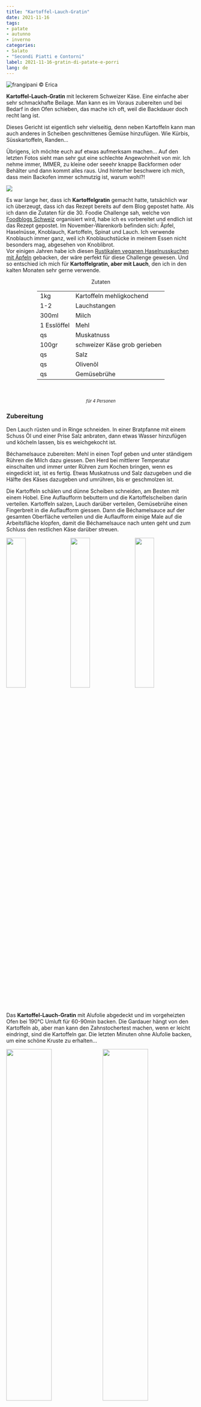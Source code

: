 ```yaml
---
title: "Kartoffel-Lauch-Gratin"
date: 2021-11-16
tags: 
- patate
- autunno
- inverno
categories:
- Salato
- "Secondi Piatti e Contorni"
label: 2021-11-16-gratin-di-patate-e-porri
lang: de
---
```

![](../2021-11-16-gratin-di-patate-e-porri/header.jpeg "frangipani © Erica")

**Kartoffel-Lauch-Gratin** mit leckerem Schweizer Käse. Eine einfache aber sehr schmackhafte Beilage. Man kann es im Voraus zubereiten und bei Bedarf in den Ofen schieben, das mache ich oft, weil die Backdauer doch recht lang ist.

Dieses Gericht ist eigentlich sehr vielseitig, denn neben Kartoffeln kann man auch anderes in Scheiben geschnittenes Gemüse hinzufügen. Wie Kürbis, Süsskartoffeln, Randen...

Übrigens, ich möchte euch auf etwas aufmerksam machen... Auf den letzten Fotos sieht man sehr gut eine schlechte Angewohnheit von mir. Ich nehme immer, IMMER, zu kleine oder seeehr knappe Backformen oder Behälter und dann kommt alles raus. Und hinterher beschwere ich mich, dass mein Backofen immer schmutzig ist, warum wohl?!

<a href="https://www.foodblogs-schweiz.ch/challenge/" target="_blank" rel="noreferrer noopener">
 <img src="https://www.foodblogs-schweiz.ch/wp-content/uploads/2021/10/fbs_challenge_november21.png" class="ignore-gallery-item"></a>

Es war lange her, dass ich **Kartoffelgratin** gemacht hatte, tatsächlich war ich überzeugt, dass ich das Rezept bereits auf dem Blog gepostet hatte. Als ich dann die Zutaten für die 30. Foodie Challenge sah, welche von <a href="https://www.foodblogs-schweiz.ch" target="_blank">Foodblogs Schweiz</a> organisiert wird, habe ich es vorbereitet und endlich ist das Rezept gepostet. Im November-Warenkorb befinden sich: Äpfel, Haselnüsse, Knoblauch, Kartoffeln, Spinat und Lauch. Ich verwende Knoblauch immer ganz, weil ich Knoblauchstücke in meinem Essen nicht besonders mag, abgesehen von Knoblibrot.
<br />
Vor einigen Jahren habe ich diesen <a href="https://frangipani.raiano.ch/2018-10-10-torta-rustica-vegana-alle-nocciole-e-mele/" target="_blank">Rustikalen veganen Haselnusskuchen mit Äpfeln</a> gebacken, der wäre perfekt für diese Challenge gewesen. Und so entschied ich mich für **Kartoffelgratin, aber mit Lauch**, den ich in den kalten Monaten sehr gerne verwende.

<div id="wrapper" style="text-align: center">
  <div id="yourdiv" style="display: inline-block;">
    <div class="ingredients" itemscope itemtype="http://schema.org/Recipe">
      <span itemprop="name" style="display:none;">Kartoffel-Lauch-Gratin</span>
      <span itemprop="recipeCategory" style="display:none;">Herzhaftes</span>
      <img itemprop="image" style="display:none;" class="ignore-gallery-item" src="../2021-11-16-gratin-di-patate-e-porri/header.jpeg"/>
      <span itemprop="author" style="display:none;">Erica Raiano</span>
      <span itemprop="description" style="display:none;">Kartoffel-Lauch-Gratin mit leckerem Schweizer Käse. Eine einfache aber sehr schmackhafte Beilage. Man kann es im Voraus zubereiten und bei Bedarf in den Ofen schieben, das mache ich oft, weil die Backdauer doch recht lang ist.</span>
      <div class="ingredients-title">Zutaten</div>
      <table>
        <tbody>
          </tr>
          <tr itemprop="recipeIngredient">
            <td>1kg</td>
            <td>Kartoffeln mehligkochend</td>
          </tr>
          <tr itemprop="recipeIngredient">
            <td>1-2</td>
            <td>Lauchstangen</td>
          </tr>
          <tr itemprop="recipeIngredient">
            <td>300ml</td>
            <td>Milch</td>
          </tr>
          <tr itemprop="recipeIngredient">
            <td>1 Esslöffel</td>
            <td>Mehl</td>
          </tr>
          <tr itemprop="recipeIngredient">
            <td>qs</td>
            <td>Muskatnuss</td>
          </tr>
          <tr itemprop="recipeIngredient">
            <td>100gr</td>
            <td>schweizer Käse grob gerieben</td>
          </tr>
          <tr itemprop="recipeIngredient">
            <td>qs</td>
            <td>Salz</td>
          </tr>
          <tr itemprop="recipeIngredient">
            <td>qs</td>
            <td>Olivenöl</td>
          <tr itemprop="recipeIngredient">
            <td>qs</td>
            <td>Gemüsebrühe</td>
          </tr>
        </tbody>
      </table>
      <br></br>
      <i class="pull-right" style="font-size: 80%;" itemprop="recipeYield">für 4 Personen</i>
    </div>
  </div>
</div>


<h3>
  <font color="grey">
    <i class="fa-solid fa-gears"></i>
  </font> Zubereitung
</h3>

Den Lauch rüsten und in Ringe schneiden. In einer Bratpfanne mit einem Schuss Öl und einer Prise Salz anbraten, dann etwas Wasser hinzufügen und köcheln lassen, bis es weichgekocht ist.

Béchamelsauce zubereiten: Mehl in einen Topf geben und unter ständigem Rühren die Milch dazu giessen. Den Herd bei mittlerer Temperatur einschalten und immer unter Rühren zum Kochen bringen, wenn es eingedickt ist, ist es fertig. Etwas Muskatnuss und Salz dazugeben und die Hälfte des Käses dazugeben und umrühren, bis er geschmolzen ist.

Die Kartoffeln schälen und dünne Scheiben schneiden, am Besten mit einem Hobel. Eine Auflaufform bebuttern und die Kartoffelscheiben darin verteilen. Kartoffeln salzen, Lauch darüber verteilen, Gemüsebrühe einen Fingerbreit in die Auflaufform giessen. Dann die Béchamelsauce auf der gesamten Oberfläche verteilen und die Auflaufform einige Male auf die Arbeitsfläche klopfen, damit die Béchamelsauce nach unten geht und zum Schluss den restlichen Käse darüber streuen.
  <div style="width: 100%; margin-bottom: 0">
    <img style="float: left; width: 32%; margin-right: 1%;" src="../2021-11-16-gratin-di-patate-e-porri/patate.jpeg" alt="" title="frangipani © Erica" />
    <img style="float: left; width: 32%; margin-right: 1%; margin-left: 1%;" src="../2021-11-16-gratin-di-patate-e-porri/besciamella.jpeg" alt="" title="frangipani © Erica" />
    <img style="float: left; width: 32%; margin-left: 1%;" src="../2021-11-16-gratin-di-patate-e-porri/teglia.jpeg" alt="" title="frangipani © Erica" />
    <div style="clear: both"></div>
  </div>
</p>

Das **Kartoffel-Lauch-Gratin** mit Alufolie abgedeckt und im vorgeheizten Ofen bei 190°C Umluft für 60-90min backen. Die Gardauer hängt von den Kartoffeln ab, aber man kann den Zahnstochertest machen, wenn er leicht eindringt, sind die Kartoffeln gar. Die letzten Minuten ohne Alufolie backen, um eine schöne Kruste zu erhalten...
<p>
  <div style="width: 100%; margin-bottom: 0">
    <img style="float: left; width: 49%; margin-right: 1%" src="../2021-11-16-gratin-di-patate-e-porri/risultato1.jpeg" alt="" title="frangipani © Erica" />
    <img style="float: left; width: 49%; margin-left: 1%" src="../2021-11-16-gratin-di-patate-e-porri/risultato2.jpeg" alt="" title="frangipani © Erica" />
    <div style="clear: both"></div>
  </div>
</p>

<p>
  <div style="width: 100%; margin-bottom: 0">
    <img style="float: left; width: 49%; margin-right: 1%" src="../2021-11-16-gratin-di-patate-e-porri/risultato3.jpeg" alt="" title="frangipani © Erica" />
    <img style="float: left; width: 49%; margin-left: 1%" src="../2021-11-16-gratin-di-patate-e-porri/risultato4.jpeg" alt="" title="frangipani © Erica" />
    <div style="clear: both"></div>
  </div>
</p>

![](../2021-11-16-gratin-di-patate-e-porri/risultato5.jpeg "frangipani © Erica")

<h4>Buon appetito
  <font color="red">
    <i class="fa-regular fa-face-smile"></i>
  </font>
</h4>